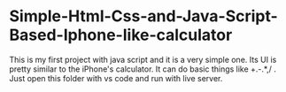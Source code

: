 # Simple-Html-Css-and-Java-Script-Based-Iphone-like-calculator
This is my first project with java script and it is a very simple one. Its UI is pretty similar to the iPhone's calculator. It can do basic things like +.-.*,/ . Just open this folder with vs code and run with live server.
